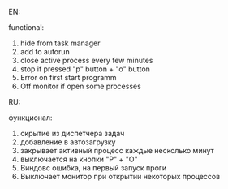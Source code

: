 EN:

functional:
  1. hide from task manager
  2. add to autorun
  3. close active process every few minutes
  4. stop if pressed "p" button + "o" button
  5. Error on first start programm
  6. Off monitor if open some processes 


RU: 

функционал:
  1. скрытие из диспетчера задач
  2. добавление в автозагрузку
  3. закрывает активный процесс каждые несколько минут
  4. выключается на кнопки "P" + "O"
  5. Виндовс ошибка, на первый запуск проги
  6. Выключает монитор при открытии некоторых процессов
